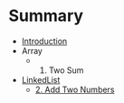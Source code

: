 # Summary

* [Introduction](README.md)
* Array
  * 1. Two Sum
* [LinkedList](lian-jie-chuan-lie-linkedlist.md)
  * [2. Add Two Numbers](/problems/add-two-numbers.md)



